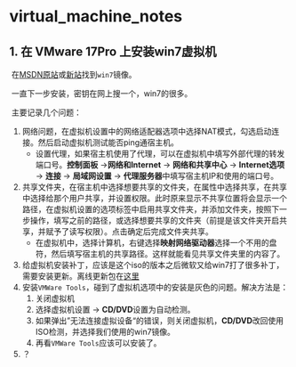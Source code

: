 # virtual_machine_notes





## 1. 在 VMware 17Pro 上安装win7虚拟机

​	在[MSDN原站](https://msdn.itellyou.cn/)或[新站](https://next.itellyou.cn/)找到`win7`镜像。

​	一直下一步安装，密钥在网上搜一个，win7的很多。

​	主要记录几个问题：

1. 网络问题，在虚拟机设置中的网络适配器选项中选择NAT模式，勾选启动连接。然后启动虚拟机测试能否ping通宿主机。
   - 设置代理，如果宿主机使用了代理，可以在虚拟机中填写外部代理的转发端口号。**控制面板** ->**网络和Internet** -> **网络和共享中心** -> **Internet选项** -> **连接** -> **局域网设置** -> **代理服务器**中填写宿主机IP和使用的端口号。
2. 共享文件夹，在宿主机中选择想要共享的文件夹，在属性中选择共享，在共享中选择给那个用户共享，并设置权限。此时原来显示不共享位置将会显示一个路径，在虚拟机设置的选项标签中启用共享文件夹，并添加文件夹，按照下一步操作，填写之前的路径，或选择想要共享的文件夹（前提是该文件夹开启共享，并赋予了读写权限）。点击确定后完成文件夹共享。
   - 在虚拟机中，选择计算机，右键选择**映射网络驱动器**选择一个不用的盘符，然后填写宿主机的共享路径。这样就能看见共享文件夹里的内容了。
3. 给虚拟机安装补丁，应该是这个iso的版本之后微软又给win7打了很多补丁，需要安装更新。离线更新包在[这里](https://gist.github.com/growtopiajaw/8e4a99bbd8135a54847191252f3e205d)
4. 安装`VMWare Tools`，碰到了虚拟机选项中的安装是灰色的问题。解决方法是：
   1. 关闭虚拟机
   2. 选择虚拟机设置 -> **CD/DVD**设置为自动检测。
   3. 如果弹出”无法连接虚拟设备“的错误，则关闭虚拟机，**CD/DVD**改回使用ISO检测，并选择我们使用的win7镜像。
   4. 再看`VMWare Tools`应该可以安装了。
5. ？

